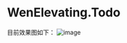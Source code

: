 # WenElevating.Todo
目前效果图如下：
![image](https://github.com/user-attachments/assets/7c519f36-4f88-4c35-8090-3d43d15488bd)


